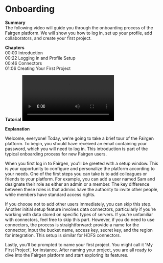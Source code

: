 # Onboarding

**Summary**
<br /> The following video will guide you through the onboarding process of the Fairgen platform.
We will show you how to log in, set up your profile, add collaborators, and create your 
first project. 

**Chapters**
<br /> 00:00 Introduction
<br /> 00:22 Logging in and Profile Setup
<br /> 00:46 Connectors
<br /> 01:06 Creating Your First Project

**Tutorial**
![type:video](https://fairgen-app-static.s3.amazonaws.com/docs/documentation-videos/onboarding.mp4)

**Explanation**

Welcome, everyone! Today, we're going to take a brief tour of the Fairgen platform. To begin, you should have received an email containing your password, which you will need to log in. This introduction is part of the typical onboarding process for new Fairgen users.

When you first log in to Fairgen, you'll be greeted with a setup window. This is your opportunity to configure and personalize the platform according to your needs. One of the first steps you can take is to add colleagues or friends to your platform. For example, you can add a user named Sam and designate their role as either an admin or a member. The key difference between these roles is that admins have the authority to invite other people, while members have standard access rights.

If you choose not to add other users immediately, you can skip this step. Another initial setup feature involves data connectors, particularly if you're working with data stored on specific types of servers. If you're unfamiliar with connectors, feel free to skip this part. However, if you do need to use connectors, the process is straightforward: provide a name for the connector, input the bucket name, access key, secret key, and the region for integration. This setup is similar for HDFS connectors.

Lastly, you'll be prompted to name your first project. You might call it 'My First Project', for instance. After naming your project, you are all ready to dive into the Fairgen platform and start exploring its features.
